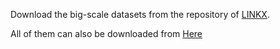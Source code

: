 Download the big-scale datasets from the repository of [LINKX](https://github.com/CUAI/Non-Homophily-Large-Scale).

All of them can also be downloaded from [Here](https://drive.google.com/file/d/1pSRRd8skDieCy8pKYiATS9WGaK0gfDOs/view?usp=share_link)